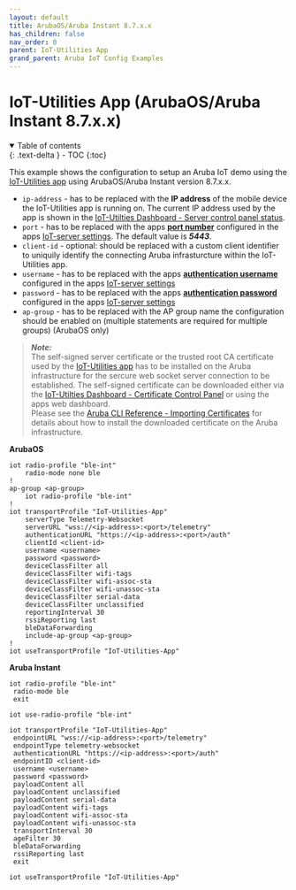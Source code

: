 ```yaml
---
layout: default
title: ArubaOS/Aruba Instant 8.7.x.x
has_children: false
nav_order: 0
parent: IoT-Utilities App
grand_parent: Aruba IoT Config Examples
---
```


# IoT-Utilities App (ArubaOS/Aruba Instant 8.7.x.x)

<details open markdown="block">
  <summary>
    Table of contents
  </summary>
  {: .text-delta }
- TOC
{:toc}
</details>

This example shows the configuration to setup an Aruba IoT demo using the [IoT-Utilities app](https://iot-utilities.arubademo.de/) using ArubaOS/Aruba Instant version 8.7.x.x.

-   `ip-address` - has to be replaced with the **IP address** of the mobile device the IoT-Utilities app is running on. The current IP address used by the app is shown in the [IoT-Utilties Dashboard - Server control panel status](../../app/dashboard.md#1-server-control-panel).
-   `port` - has to be replaced with the apps [**port number**](../../settings/settings_iotserver.md#port-number) configured in the apps [IoT-server settings](../..//settings_iotserver.md). The default value is ***5443***.
-   `client-id` - optional: should be replaced with a custom client identifier to uniquily identify the connecting Aruba infrasturcture within the IoT-Utilities app.
-   `username` - has to be replaced with the apps [**authentication username**](../../settings/settings_iotserver.md#authentication-username) configured in the apps [IoT-server settings](../../settings/settings_iotserver.md)
-   `password` - has to be replaced with the apps [**authentication password**](../../settings/settings_iotserver.md#authentication-password) configured in the apps [IoT-server settings](../../settings/settings_iotserver.md)
-   `ap-group` - has to be replaced with the AP group name the configuration should be enabled on (multiple statements are required for multiple groups) (ArubaOS only)

>***Note:***  
>The self-signed server certificate or the trusted root CA certificate used by the [IoT-Utilities app](https://iot-utilities.arubademo.de/) has to be installed on the Aruba infrastructure for the sercure web socket server connection to be established. The self-signed certificate can be downloaded either via the [IoT-Utilties Dashboard - Certificate Control Panel](../../app/dashboard.md#2-certificate-control-panel) or using the apps web dashboard.  
>Please see the [Aruba CLI Reference - Importing Certificates](../references/aruba_reference_documentation.md#aruba-cli-reference---importing-certificates) for details about how to install the downloaded certificate on the Aruba infrastructure.

**ArubaOS**

```
iot radio-profile "ble-int"
    radio-mode none ble
!
ap-group <ap-group>
    iot radio-profile "ble-int"
!
iot transportProfile "IoT-Utilities-App"
    serverType Telemetry-Websocket
    serverURL "wss://<ip-address>:<port>/telemetry"
    authenticationURL "https://<ip-address>:<port>/auth"
    clientId <client-id>
    username <username>
    password <password>
    deviceClassFilter all
    deviceClassFilter wifi-tags
    deviceClassFilter wifi-assoc-sta
    deviceClassFilter wifi-unassoc-sta
    deviceClassFilter serial-data
    deviceClassFilter unclassified
    reportingInterval 30
    rssiReporting last
    bleDataForwarding
    include-ap-group <ap-group>
!
iot useTransportProfile "IoT-Utilities-App"
```

**Aruba Instant**

```
iot radio-profile "ble-int"
 radio-mode ble
 exit

iot use-radio-profile "ble-int"

iot transportProfile "IoT-Utilities-App"
 endpointURL "wss://<ip-address>:<port>/telemetry"
 endpointType telemetry-websocket
 authenticationURL "https://<ip-address>:<port>/auth"
 endpointID <client-id>
 username <username>
 password <password>
 payloadContent all
 payloadContent unclassified
 payloadContent serial-data
 payloadContent wifi-tags
 payloadContent wifi-assoc-sta
 payloadContent wifi-unassoc-sta
 transportInterval 30
 ageFilter 30
 bleDataForwarding
 rssiReporting last
 exit

iot useTransportProfile "IoT-Utilities-App"
```